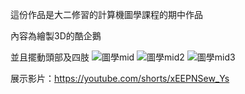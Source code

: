 這份作品是大二修習的計算機圖學課程的期中作品

內容為繪製3D的酷企鵝

並且擺動頭部及四肢
![圖學mid](https://github.com/user-attachments/assets/ea499ef5-46d7-4325-8bd3-9663cfaad8c3)
![圖學mid2](https://github.com/user-attachments/assets/c48f49d6-7e33-4456-a84f-d9112f8639fe)
![圖學mid3](https://github.com/user-attachments/assets/3715d436-ddf2-45c7-b5b9-34ea05615c87)

展示影片：https://youtube.com/shorts/xEEPNSew_Ys

